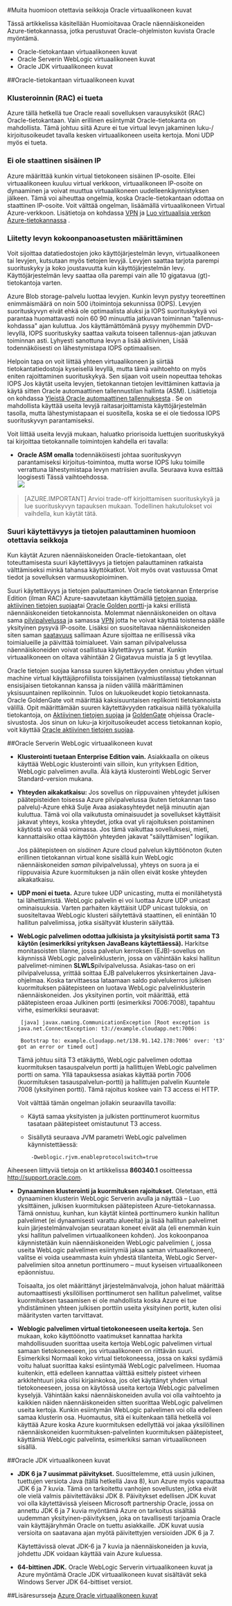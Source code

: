 <properties
pageTitle="Oracle AM kuvia Huomioitavaa | Microsoft Azure"
description="Tietoja ennen niiden käyttöönottoa tuetut määritykset ja rajoitukset Oracle-AM Windows Server Azure-tietokannassa."
services="virtual-machines-windows"
documentationCenter=""
manager="timlt"
authors="rickstercdn"
tags="azure-service-management"/>

<tags
ms.service="virtual-machines-windows"
ms.devlang="na"
ms.topic="article"
ms.tgt_pltfrm="vm-windows"
ms.workload="infrastructure-services"
ms.date="09/06/2016"
ms.author="rclaus" />

#<a name="miscellaneous-considerations-for-oracle-virtual-machine-images"></a>Muita huomioon otettavia seikkoja Oracle virtuaalikoneen kuvat



Tässä artikkelissa käsitellään Huomioitavaa Oracle näennäiskoneiden Azure-tietokannassa, jotka perustuvat Oracle-ohjelmiston kuvista Oracle myöntämä.  

-  Oracle-tietokantaan virtuaalikoneen kuvat
-  Oracle Serverin WebLogic virtuaalikoneen kuvat
-  Oracle JDK virtuaalikoneen kuvat

##<a name="oracle-database-virtual-machine-images"></a>Oracle-tietokantaan virtuaalikoneen kuvat
### <a name="clustering-rac-is-not-supported"></a>Klusteroinnin (RAC) ei tueta

Azure tällä hetkellä tue Oracle reaali sovelluksen varausyksiköt (RAC) Oracle-tietokantaan. Vain erillinen esiintymät Oracle-tietokanta on mahdollista. Tämä johtuu siitä Azure ei tue virtual levyn jakaminen luku-/ kirjoitusoikeudet tavalla kesken virtuaalikoneen useita kertoja. Moni UDP myös ei tueta.

### <a name="no-static-internal-ip"></a>Ei ole staattinen sisäinen IP

Azure määrittää kunkin virtual tietokoneen sisäinen IP-osoite. Ellei virtuaalikoneen kuuluu virtual verkkoon, virtuaalikoneen IP-osoite on dynaaminen ja voivat muuttua virtuaalikoneen uudelleenkäynnistyksen jälkeen. Tämä voi aiheuttaa ongelmia, koska Oracle-tietokantaan odottaa on staattinen IP-osoite. Voit välttää ongelman, lisäämällä virtuaalikoneen Virtual Azure-verkkoon. Lisätietoja on kohdassa [VPN](https://azure.microsoft.com/documentation/services/virtual-network/) ja [Luo virtuaalisia verkon Azure-tietokannassa](../virtual-network/virtual-networks-create-vnet-arm-pportal.md) .

### <a name="attached-disk-configuration-options"></a>Liitetty levyn kokoonpanoasetusten määrittäminen

Voit sijoittaa datatiedostojen joko käyttöjärjestelmän levyn, virtuaalikoneen tai levyjen, kutsutaan myös tietojen levyjä. Levyjen saattaa tarjota parempi suorituskyky ja koko joustavuutta kuin käyttöjärjestelmän levy. Käyttöjärjestelmän levy saattaa olla parempi vain alle 10 gigatavua (gt)-tietokantoja varten.

Azure Blob storage-palvelu luottaa levyjen. Kunkin levyn pystyy teoreettinen enimmäismäärä on noin 500 i/toimintoja sekunnissa (IOPS). Levyjen suorituskyvyn eivät ehkä ole optimaalista aluksi ja IOPS suorituskykyä voi parantaa huomattavasti noin 60 90 minuuttia jatkuvan toiminnan "tallennus-kohdassa" ajan kuluttua. Jos käyttämättömänä pysyy myöhemmin DVD-levyllä, IOPS suorituskyky saattaa vaikuta toiseen tallennus-ajan jatkuvan toiminnan asti. Lyhyesti sanottuna levyn a lisää aktiivinen, Lisää todennäköisesti on lähestymistapa IOPS optimaalisen.

Helpoin tapa on voit liittää yhteen virtuaalikoneen ja siirtää tietokantatiedostoja kyseisellä levyllä, mutta tämä vaihtoehto on myös eniten rajoittaminen suorituskykyä. Sen sijaan voit usein nopeuttaa tehokas IOPS Jos käytät useita levyjen, tietokannan tietojen levittäminen kattavia ja käytä sitten Oracle automaattinen tallennustilan hallinta (ASM). Lisätietoja on kohdassa [Yleistä Oracle automaattinen tallennuksesta](http://www.oracle.com/technetwork/database/index-100339.html) . Se on mahdollista käyttää useita levyjä raitasarjoittamista käyttöjärjestelmän tasolla, mutta lähestymistapaan ei suositella, koska se ei ole tiedossa IOPS suorituskyvyn parantamiseksi.

Voit liittää useita levyjä mukaan, haluatko priorisoida luettujen suorituskykyä tai kirjoittaa tietokannalle toimintojen kahdella eri tavalla:

- **Oracle ASM omalla** todennäköisesti johtaa suorituskyvyn parantamiseksi kirjoitus-toimintoa, mutta worse IOPS luku toimille verrattuna lähestymistapa levyn matriisien avulla. Seuraava kuva esittää loogisesti Tässä vaihtoehdossa.  
    ![](media/virtual-machines-windows-classic-oracle-considerations/image2.png)

>[AZURE.IMPORTANT] Arvioi trade-off kirjoittamisen suorituskykyä ja lue suorituskyvyn tapauksen mukaan. Todellinen hakutulokset voi vaihdella, kun käytät tätä.

### <a name="high-availability-and-disaster-recovery-considerations"></a>Suuri käytettävyys ja tietojen palauttaminen huomioon otettavia seikkoja

Kun käytät Azuren näennäiskoneiden Oracle-tietokantaan, olet toteuttamisesta suuri käytettävyys ja tietojen palauttaminen ratkaista välttämiseksi minkä tahansa käyttökatkot. Voit myös ovat vastuussa Omat tiedot ja sovelluksen varmuuskopioiminen.

Suuri käytettävyys ja tietojen palauttaminen Oracle tietokannan Enterprise Edition (ilman RAC) Azure-saavutetaan käyttämällä [tietojen suojaa, aktiivinen tietojen suojaa](http://www.oracle.com/technetwork/articles/oem/dataguardoverview-083155.html)tai [Oracle Golden portti](http://www.oracle.com/technetwork/middleware/goldengate)-ja kaksi erillistä näennäiskoneiden tietokannoista. Molemmat näennäiskoneiden on oltava sama [pilvipalvelussa](virtual-machines-linux-classic-connect-vms.md) ja samassa [VPN](https://azure.microsoft.com/documentation/services/virtual-network/) jotta he voivat käyttää toistensa päälle yksityinen pysyvä IP-osoite.  Lisäksi on suositeltavaa näennäiskoneiden siten saman [saatavuus](virtual-machines-windows-manage-availability.md) sallimaan Azure sijoittaa ne erillisessä vika toimialueille ja päivittää toimialueet. Vain saman pilvipalvelussa näennäiskoneiden voivat osallistua käytettävyys samat. Kunkin virtuaalikoneen on oltava vähintään 2 Gigatavua muistia ja 5 gt levytilaa.

Oracle tietojen suojaa kanssa suuren käytettävyyden onnistuu yhden virtual machine virtual käyttäjäprofiilista toissijainen (valmiustilassa) tietokannan ensisijaisen tietokannan kanssa ja niiden välillä määrittäminen yksisuuntainen replikoinnin. Tulos on lukuoikeudet kopio tietokannasta. Oracle GoldenGate voit määrittää kaksisuuntaisen replikointi tietokannoista välillä. Opit määrittämään suuren käytettävyyden ratkaisua näillä työkaluilla tietokantoja, on [Aktiivinen tietojen suojaa](http://www.oracle.com/technetwork/database/features/availability/data-guard-documentation-152848.html) ja [GoldenGate](http://docs.oracle.com/goldengate/1212/gg-winux/index.html) ohjeissa Oracle-sivustosta. Jos sinun on luku-ja kirjoitusoikeudet access tietokannan kopio, voit käyttää [Oracle aktiivinen tietojen suojaa](http://www.oracle.com/uk/products/database/options/active-data-guard/overview/index.html).

##<a name="oracle-weblogic-server-virtual-machine-images"></a>Oracle Serverin WebLogic virtuaalikoneen kuvat

-  **Klusterointi tuetaan Enterprise Edition vain.** Asiakkaalla on oikeus käyttää WebLogic klusterointi vain silloin, kun yrityksen Edition, WebLogic palvelimen avulla. Älä käytä klusterointi WebLogic Server Standard-version mukana.

-  **Yhteyden aikakatkaisu:** Jos sovellus on riippuvainen yhteydet julkisen päätepisteiden toisessa Azure pilvipalvelussa (kuten tietokannan taso palvelu)-Azure ehkä Sulje Avaa asiakasyhteydet neljä minuutin ajan kuluttua. Tämä voi olla vaikutusta ominaisuudet ja sovellukset käyttäisit jakavat yhteys, koska yhteydet, jotka ovat yli rajoituksen poistaminen käytöstä voi enää voimassa. Jos tämä vaikuttaa sovelluksesi, mieti, kannattaisiko ottaa käyttöön yhteyden jakavat "säilyttämisen" logiikan.

    Jos päätepisteen on *sisäinen* Azure cloud palvelun käyttöönoton (kuten erillinen tietokannan virtual kone sisällä kuin WebLogic näennäiskoneiden *saman* pilvipalvelussa), yhteys on suora ja ei riippuvaisia Azure kuormituksen ja näin ollen eivät koske yhteyden aikakatkaisu.

-  **UDP moni ei tueta.** Azure tukee UDP unicasting, mutta ei monilähetystä tai lähettämistä. WebLogic palvelin ei voi luottaa Azure UDP unicast ominaisuuksia. Varten parhaiten käyttäisit UDP unicast tuloksia, on suositeltavaa WebLogic klusteri säilytettävä staattinen, eli enintään 10 hallitun palvelimissa, jotka sisältyvät klusterin säilyttää.

-  **WebLogic palvelimen odottaa julkisista ja yksityisistä portit sama T3 käytön (esimerkiksi yrityksen JavaBeans käytettäessä).** Harkitse monitasoisten tilanne, jossa palvelun kerroksen (EJB)-sovellus on käynnissä WebLogic palvelinklusterin, jossa on vähintään kaksi hallitun palvelimet-niminen **SLWLS**pilvipalvelussa. Asiakas-taso on eri pilvipalvelussa, yrittää soittaa EJB palvelukerros yksinkertainen Java-ohjelmaa. Koska tarvittaessa lataamaan saldo palvelukerros julkisen kuormituksen päätepisteen on luotava WebLogic palvelinklusterin näennäiskoneiden. Jos yksityinen portin, voit määrittää, että päätepisteen eroaa Julkinen portti (esimerkiksi 7006:7008), tapahtuu virhe, esimerkiksi seuraavat:

        [java] javax.naming.CommunicationException [Root exception is java.net.ConnectException: t3://example.cloudapp.net:7006:

        Bootstrap to: example.cloudapp.net/138.91.142.178:7006' over: 't3' got an error or timed out]

    Tämä johtuu siitä T3 etäkäyttö, WebLogic palvelimen odottaa kuormituksen tasauspalvelun portti ja hallittujen WebLogic palvelimen portti on sama. Yllä tapauksessa asiakas käyttää portin 7006 (kuormituksen tasauspalvelun-portti) ja hallittujen palvelin Kuuntele 7008 (yksityinen portti). Tämä rajoitus koskee vain T3 access ei HTTP.

    Voit välttää tämän ongelman jollakin seuraavilla tavoilla:

    -  Käytä samaa yksityisten ja julkisten porttinumerot kuormitus tasataan päätepisteet omistautunut T3 access.

    -  Sisällytä seuraava JVM parametri WebLogic palvelimen käynnistettäessä:

            -Dweblogic.rjvm.enableprotocolswitch=true

Aiheeseen liittyviä tietoja on kt artikkelissa **860340.1** osoitteessa <http://support.oracle.com>.

-  **Dynaaminen klusterointi ja kuormituksen rajoitukset.** Oletetaan, että dynaaminen klusterin WebLogic Serverin avulla ja näyttää – Luo yksittäinen, julkisen kuormituksen päätepisteen Azure-tietokannassa. Tämä onnistuu, kunhan, kun käytät kiinteä porttinumero kunkin hallitun palvelimet (ei dynaamisesti varattu alueelta) ja lisää hallitun palvelimet kuin järjestelmänvalvojan seurataan koneet eivät ala (eli enemmän kuin yksi hallitun palvelimen virtuaalikoneen kohden). Jos kokoonpanoa käynnistetään kuin näennäiskoneiden WebLogic palvelimien (, jossa useita WebLogic palvelimen esiintymiä jakaa saman virtuaalikoneen), valitse ei voida useammasta kuin yhdestä tilanteita, WebLogic Server-palvelimien sitoa annetun porttinumero – muut kyseisen virtuaalikoneen epäonnistuu.

    Toisaalta, jos olet määrittänyt järjestelmänvalvoja, johon haluat määrittää automaattisesti yksilöllisen porttinumerot sen hallitun palvelimet, valitse kuormituksen tasaamisen ei ole mahdollista koska Azure ei tue yhdistäminen yhteen julkisen porttiin useita yksityinen portit, kuten olisi määritysten varten tarvittavat.

-  **Weblogic palvelimen virtual tietokoneeseen useita kertoja.** Sen mukaan, koko käyttöönotto vaatimukset kannattaa harkita mahdollisuuden suorittaa useita kertoja WebLogic palvelimen virtual samaan tietokoneeseen, jos virtuaalikoneen on riittävän suuri. Esimerkiksi Normaali koko virtual tietokoneessa, jossa on kaksi sydämiä voitu haluat suorittaa kaksi esiintymää WebLogic palvelimeen. Huomaa kuitenkin, että edelleen kannattaa välttää esittely pisteet virheen arkkitehtuuri joka olisi kirjainkokoa, jos olet käyttänyt yhden virtual tietokoneeseen, jossa on käytössä useita kertoja WebLogic palvelimen kyselyjä. Vähintään kaksi näennäiskoneiden avulla voi olla vaihtoehto ja kaikkien näiden näennäiskoneiden sitten suorittaa WebLogic palvelimen useita kertoja. Kunkin esiintymän WebLogic palvelimen voi olla edelleen samaa klusterin osa. Huomautus, sitä ei kuitenkaan tällä hetkellä voi käyttää Azure koska Azure kuormituksen edellyttää voi jakaa yksilöllinen näennäiskoneiden kuormituksen-palvelinten kuormituksen päätepisteet, käyttämiä WebLogic palvelinta, esimerkiksi saman virtuaalikoneen sisällä.

##<a name="oracle-jdk-virtual-machine-images"></a>Oracle JDK virtuaalikoneen kuvat

-  **JDK 6 ja 7 uusimmat päivitykset.** Suosittelemme, että uusin julkinen, tuettujen versiota Java (tällä hetkellä Java 8), kun Azure myös vapauttaa JDK 6 ja 7 kuvia. Tämä on tarkoitettu vanhojen sovellusten, jotka eivät ole vielä valmis päivitettäväksi JDK 8. Päivitykset edellisen JDK kuvat voi olla käytettävissä yleiseen Microsoft partnership Oracle, jossa on annettu JDK 6 ja 7 kuvia myöntämä Azure on tarkoitus sisältää uudemman yksityinen-päivityksen, joka on tavallisesti tarjoamia Oracle vain käyttäjäryhmän Oracle on tuettu asiakkaille. JDK kuvat uusia versioita on saatavana ajan myötä päivitettyjen versioiden JDK 6 ja 7.

    Käytettävissä olevat JDK-6 ja 7 kuvia ja näennäiskoneiden ja kuvia, johdettu JDK voidaan käyttää vain Azure kuluessa.

-  **64-bittinen JDK.** Oracle WebLogic Serverin virtuaalikoneen kuvat ja Azure myöntämä Oracle JDK virtuaalikoneen kuvat sisältävät sekä Windows Server JDK 64-bittiset versiot.

##<a name="additional-resources"></a>Lisäresursseja
[Azure Oracle virtuaalikoneen kuvat](virtual-machines-linux-classic-oracle-images.md)
